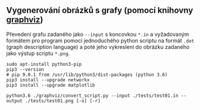 ## Vygenerování obrázků s grafy (pomocí knihovny [graphviz](https://graphviz.gitlab.io/))

Převedení grafu zadaného jako `--input` s koncovkou `*.in` a vyžadovaným formátem pro program pomocí jednoduchého python scriptu na formát `.dot` (graph description language) a poté jeho vykreslení do obrázku zadaného jako výstup scriptu `*.png`.

```
sudo apt-install python3-pip
pip3 --version
# pip 9.0.1 from /usr/lib/python3/dist-packages (python 3.6)
pip3 install --upgrade networkx
pip3 install --upgrade matplotlib
```

```
python3.6 ./graphviz/convert_script.py --input ./tests/test01.in --output ./tests/test01.png [-o] [-r]
```



